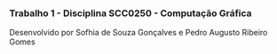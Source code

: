 ### Trabalho 1 - Disciplina SCC0250 - Computação Gráfica

Desenvolvido por Sofhia de Souza Gonçalves e Pedro Augusto Ribeiro Gomes
